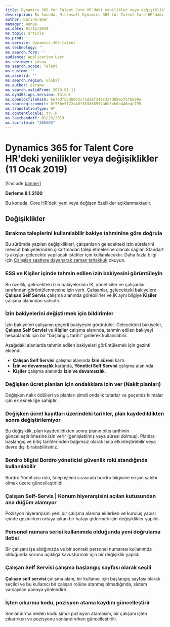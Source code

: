 ```yaml
---
title: Dynamics 365 for Talent Core HR'deki yenilikler veya değişiklikler (11 Ocak 2019)
description: Bu konuda, Microsoft Dynamics 365 for Talent Core HR'daki yeni veya değişen özellikler açıklanmaktadır.
author: Darinkramer
manager: AnnBe
ms.date: 01/11/2019
ms.topic: article
ms.prod: ''
ms.service: dynamics-365-talent
ms.technology: ''
ms.search.form: ''
audience: Application User
ms.reviewer: josaw
ms.search.scope: Talent
ms.custom: ''
ms.assetid: ''
ms.search.region: Global
ms.author: dkrame
ms.search.validFrom: 2019-01-11
ms.dyn365.ops.version: Talent
ms.openlocfilehash: 6e7edf52db663c7ad28f316c324d68e57bf6699a
ms.sourcegitcommit: 0f530e5f72a40f383868957a6b5cb0e446e4c795
ms.translationtype: HT
ms.contentlocale: tr-TR
ms.lasthandoff: 01/29/2019
ms.locfileid: "306605"
---
```

# <a name="whats-new-or-changed-in-dynamics-365-for-talent-core-hr-january-11-2019"></a>Dynamics 365 for Talent Core HR'deki yenilikler veya değişiklikler (11 Ocak 2019)

[!include [banner](includes/banner.md)]

**Derleme 8.1.2100**

Bu konuda, Core HR'deki yeni veya değişen özellikler açıklanmaktadır.

## <a name="changes"></a>Değişiklikler

### <a name="validate-leave-requests-by-forecasting-available-balance"></a>Bırakma taleplerini kullanılabilir bakiye tahminine göre doğrula
Bu sürümde yapılan değişiklikleri, çalışanların gelecekteki izin sürelerini mevcut bakiyelerinden çıkartmadan talep etmelerine olanak sağlar. Standart iş akışları gelecekte yapılacak istekler için kullanılacaktır. Daha fazla bilgi için [Çalışılan saatlere dayanarak zaman tahakkuk](leave-accrue-hours-worked.md) okuyun.

### <a name="view-forecasted-leave-balance-in-ess-and-people"></a>ESS ve Kişiler içinde tahmin edilen izin bakiyesini görüntüleyin
Bu özellik, gelecekteki izin bakiyelerinin İK, yöneticiler ve çalışanlar tarafından görüntülenmesine izin verir. Çalışanlar, gelecekteki bakiyelere **Çalışan Self Servis** çalışma alanında görebilirler ve İK aynı bilgiye **Kişiler** çalışma alanından sahiptir.

### <a name="notifications-for-changing-leave-balances"></a>İzin bakiyelerini değiştirmek için bildirimler
İzin bakiyeleri çalışanın geçerli bakiyesini görüntüler. Gelecekteki bakiyeler, **Çalışan Self Servisi** ve **Kişiler** çalışma alanında, tahmin edilen bakiyeyi hesaplamak için bir "başlangıç tarihi" girilerek kullanılabilir.

Aşağıdaki alanlarda tahmin edilen bakiyeleri görüntülemek için gezinti eklendi:
  - **Çalışan Self Servisi** çalışma alanında **İzin süresi** kartı.
  - **İzin ve devamsızlık** kartında, **Yönetici Self Servisi** çalışma alanında.
  - **Kişiler** çalışma alanında **İzin ve devamsızlık**.

### <a name="allow-decimals-for-variable-compensation-plans-cash-plans"></a>Değişken ücret planları için ondalıklara izin ver (Nakit planları)
Değişken nakit ödülleri ve planları şimdi ondalık tutarlar ve geçersiz kılmalar için ek esnekliğe sahiptir.

### <a name="unable-to-change-the-dates-on-variable-comp-enrollments-after-the-plan-is-saved"></a>Değişken ücret kayıtları üzerindeki tarihler, plan kaydedildikten sonra değiştirilemiyor
Bu değişiklik, plan kaydedildikten sonra planın bitiş tarihinin güncelleştirilmesine izin verir (genişletilmiş veya süresi dolmuş). Planları başlangıç ve bitiş tarihlerinden bağımsız olarak hala etkinleştirebilir veya devre dışı bırakabilirsiniz.

### <a name="payroll-information-available-when-assigned-the-payroll-admin-security-role"></a>Bordro bilgisi Bordro yöneticisi güvenlik rolü atandığında kullanılabilir
Bordro Yöneticisi rolü, talep işlemi sırasında bordro bilgisine erişim sahibi olmak üzere güncelleştirildi.

### <a name="employee-self-service--position-hierarchy-drill-down-from-tile-fails-to-get-parent-node"></a>Çalışan Self-Servis | Konum hiyerarşisini açılan kutusundan ana düğüm alamıyor
Pozisyon hiyerarşisini yeni bir çalışma alanına eklerken ve kuruluş yapısı içinde gezinirken ortaya çıkan bir hatayı gidermek için değişiklikler yapıldı.

### <a name="new-validation-message-when-personnel-number-sequence-is-in-use"></a>Personel numara serisi kullanımda olduğunda yeni doğrulama iletisi
Bir çalışanı işe aldığınızda ve bir sonraki personel numarası kullanımda olduğunda sorunu açıklığa kavuşturmak için bir değişiklik yapıldı.

### <a name="employee-self-service-workspace-selected-as-the-initial-startup-page"></a>Çalışan Self Servisi çalışma başlangıç sayfası olarak seçili
**Çalışan self servisi** çalışma alanı, bir kullanıcı için başlangıç sayfası olarak seçildi ve bu kullanıcı bir çalışan rolüne atanmış olmadığında, sistem varsayılan panoya yönlendirir.

### <a name="termination-reason-code-updates-position-assignment-record"></a>İşten çıkarma kodu, pozisyon atama kaydını güncelleştirir
Sonlandırma neden kodu şimdi pozisyon atamasını, bir çalışanı işten çıkarırken ve pozisyonu sonlandırırken güncelleştirilir. 
